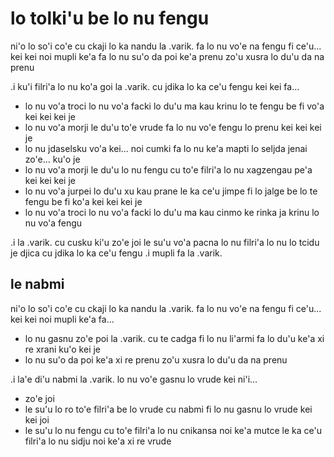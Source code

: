 # lo tolki'u be lo nu fengu
ni'o lo so'i co'e cu ckaji lo ka nandu la .varik. fa lo nu vo'e na fengu fi ce'u... kei kei noi mupli ke'a fa lo nu su'o da poi ke'a prenu zo'u xusra lo du'u da na prenu

.i ku'i filri'a lo nu ko'a goi la .varik. cu jdika lo ka ce'u fengu kei kei fa...

* lo nu vo'a troci lo nu vo'a facki lo du'u ma kau krinu lo te fengu be fi vo'a kei kei kei je
* lo nu vo'a morji le du'u to'e vrude fa lo nu vo'e fengu lo prenu kei kei kei je
* lo nu jdaselsku vo'a kei... noi cumki fa lo nu ke'a mapti lo seljda jenai zo'e... ku'o je
* lo nu vo'a morji le du'u lo nu fengu cu to'e filri'a lo nu xagzengau pe'a kei kei kei je
* lo nu vo'a jurpei lo du'u xu kau prane le ka ce'u jimpe fi lo jalge be lo te fengu be fi ko'a kei kei kei je
* lo nu vo'a troci lo nu vo'a facki lo du'u ma kau cinmo ke rinka ja krinu lo nu vo'a fengu

.i la .varik. cu cusku ki'u zo'e joi le su'u vo'a pacna lo nu filri'a lo nu lo tcidu je djica cu jdika lo ka ce'u fengu  .i mupli fa la .varik.

## le nabmi
ni'o lo so'i co'e cu ckaji lo ka nandu la .varik. fa lo nu vo'e na fengu fi ce'u... kei kei noi mupli ke'a fa...

* lo nu gasnu zo'e poi la .varik. cu te cadga fi lo nu li'armi fa lo du'u ke'a xi re xrani ku'o kei je
* lo nu su'o da poi ke'a xi re prenu zo'u xusra lo du'u da na prenu

.i la'e di'u nabmi la .varik. lo nu vo'e gasnu lo vrude kei ni'i...

* zo'e joi
* le su'u lo ro to'e filri'a be lo vrude cu nabmi fi lo nu gasnu lo vrude kei kei joi
* le su'u lo nu fengu cu to'e filri'a lo nu cnikansa noi ke'a mutce le ka ce'u filri'a lo nu sidju noi ke'a xi re vrude

